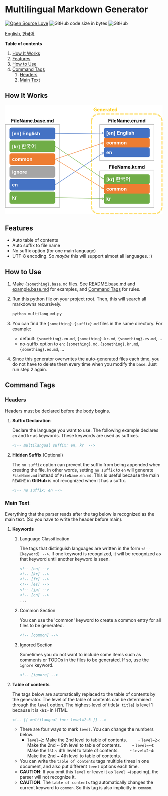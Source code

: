 # Multilingual Markdown Generator

[![Open Source Love](https://badges.frapsoft.com/os/v1/open-source.svg?v=103)](https://github.com/ellerbrock/open-source-badges/)
![GitHub code size in bytes](https://img.shields.io/github/languages/code-size/ryul1206/multilingual-markdown.svg)
![GitHub](https://img.shields.io/github/license/ryul1206/multilingual-markdown.svg)

[English](README.md), [한국어](README.kr.md)

**Table of contents**

1. [How It Works](#How-It-Works)
1. [Features](#Features)
1. [How to Use](#How-to-Use)
1. [Command Tags](#Command-Tags)
    1. [Headers](#Headers)
    1. [Main Text](#Main-Text)

## How It Works
![how it works](how-it-works.png)

## Features

- Auto table of contents
- Auto suffix to file name
- No suffix option (for one main language)
- UTF-8 encoding. So *maybe* this will support almost all languages. :)

## How to Use

1. Make `{something}.base.md` files. See [README.base.md](README.base.md) and [example.base.md](example/example.base.md) for examples, and [Command Tags](#Command-Tags) for rules.
2. Run this python file on your project root. Then, this will search all markdowns recursively.

    ```bash
    python multilang_md.py
    ```

3. You can find the `{something}.{suffix}.md` files in the same directory. For example:

    - default: `{something}.en.md`, `{something}.kr.md`, `{something}.es.md`, ...
    - no-suffix option to `en`: `{something}.md`, `{something}.kr.md`, `{something}.es.md`, ...

4. Since this generator overwrites the auto-generated files each time, you do not have to delete them every time when you modify the `base`. Just run step 2 again.

## Command Tags

### Headers

Headers must be declared before the body begins.

1. **Suffix Declaration**

    Declare the language you want to use. The following example declares `en` and `kr` as keywords. These keywords are used as suffixes.

    ```markdown
    <!-- multilangual suffix: en, kr  -->
    ```

2. **Hidden Suffix** (Optional)

    The `no suffix` option can prevent the suffix from being appended when creating the file. In other words, setting `no suffix` to `en` will generate `FileName.md` instead of `FileName.en.md`. This is useful because the main `README` in **GitHub** is not recognized when it has a suffix.

    ```markdown
    <!-- no suffix: en -->
    ```

### Main Text

Everything that the parser reads after the tag below is recognized as the main text. (So ​​you have to write the header before main).

1. **Keywords**

    1. Language Classification

        The tags that distinguish languages ​​are written in the form `<!-- [keyword] -->`. If one keyword is recognized, it will be recognized as that keyword until another keyword is seen.

        ```markdown
        <!-- [en] -->
        <!-- [kr] -->
        <!-- [fr] -->
        <!-- [es] -->
        <!-- [jp] -->
        <!-- [cn] -->
        ...
        ```

    1. Common Section

        You can use the 'common' keyword to create a common entry for all files to be generated.

        ```markdown
        <!-- [common] -->
        ```

    1. Ignored Section

        Sometimes you do not want to include some items such as comments or TODOs in the files to be generated. If so, use the `ignore` keyword.

        ```markdown
        <!-- [ignore] -->
        ```

1. **Table of contents**

    The tags below are automatically replaced to the table of contents by the generator. The level of the table of contents can be determined through the `level` option. The highest-level of title(`# title`) is level 1 because it is `<h1>` in HTML.

    ```markdown
    <!-- [[ multilangual toc: level=2~3 ]] -->
    ```

    - There are four ways to mark `level`. You can change the numbers below.
        - `level=2`: Make the 2nd level to table of contents.
        - `level=2~`: Make the 2nd ~ 9th level to table of contents.
        - `level=~4`: Make the 1st ~ 4th level to table of contents.
        - `level=2~4`: Make the 2nd ~ 4th level to table of contents.
    - You can write the `table of contents` tags multiple times in one document, and also put different `level` options each time.
    - **CAUTION**: If you omit this `level` or leave it as `level =`(spacing), the parser will not recognize it.
    - **CAUTION**: The `table of contents` tag automatically changes the current keyword to `common`. So this tag is also implicitly in `common`.
